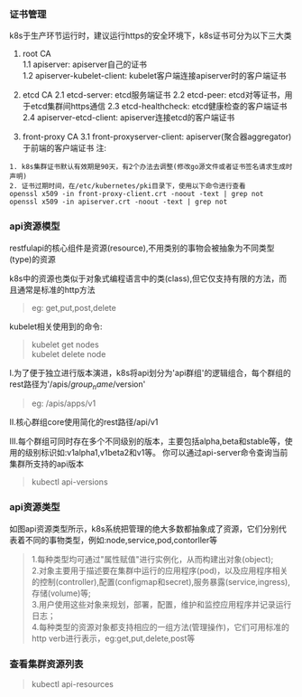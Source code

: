 ### 证书管理
k8s于生产环节运行时，建议运行https的安全环境下，k8s证书可分为以下三大类
1. root CA  
1.1 apiserver: apiserver自己的证书       
1.2 apiserver-kubelet-client: kubelet客户端连接apiserver时的客户端证书

2. etcd CA
2.1 etcd-server: etcd服务端证书
2.2 etcd-peer: etcd对等证书，用于etcd集群间https通信
2.3 etcd-healthcheck: etcd健康检查的客户端证书
2.4 apiserver-etcd-client: apiserver连接etcd的客户端证书

3. front-proxy CA
3.1 front-proxyserver-client: apiserver(聚合器aggregator)于前端的客户端证书
注:
```
1. k8s集群证书默认有效期是90天，有2个办法去调整(修改go源文件或者证书签名请求生成时声明)
2. 证书过期时间，在/etc/kubernetes/pki目录下，使用以下命令进行查看
openssl x509 -in front-proxy-client.crt -noout -text | grep not
openssl x509 -in apiserver.crt -noout -text | grep not 
```

### api资源模型
restfulapi的核心组件是资源(resource),不用类别的事物会被抽象为不同类型(type)的资源

k8s中的资源也类似于对象式编程语言中的类(class),但它仅支持有限的方法，而且通常是标准的http方法
> eg: get,put,post,delete       

kubelet相关使用到的命令:
> kubelet get nodes     
> kubelet delete node

Ⅰ.为了便于独立进行版本演进，k8s将api划分为'api群组'的逻辑组合，每个群组的rest路径为'/apis/$group_name/$version'
> eg: /apis/apps/v1 

Ⅱ.核心群组core使用简化的rest路径/api/v1

Ⅲ.每个群组可同时存在多个不同级别的版本，主要包括alpha,beta和stable等，使用的级别标识如:v1alpha1,v1beta2和v1等。
你可以通过api-server命令查询当前集群所支持的api版本
> kubectl api-versions  

### api资源类型
如图api资源类型所示，k8s系统把管理的绝大多数都抽象成了资源，它们分别代表着不同的事物类型，例如:node,service,pod,contorller等
> 1.每种类型均可通过"属性赋值"进行实例化，从而构建出对象(object);        
> 2.对象主要用于描述要在集群中运行的应用程序(pod)，以及应用程序相关的控制(controller),配置(configmap和secret),服务暴露(service,ingress),存储(volume)等;        
> 3.用户使用这些对象来规划，部署，配置，维护和监控应用程序并记录运行日志；     
> 4.每种类型的资源对象都支持相应的一组方法(管理操作)，它们可用标准的http verb进行表示，eg:get,put,delete,post等     

### 查看集群资源列表
> kubectl api-resources     

























